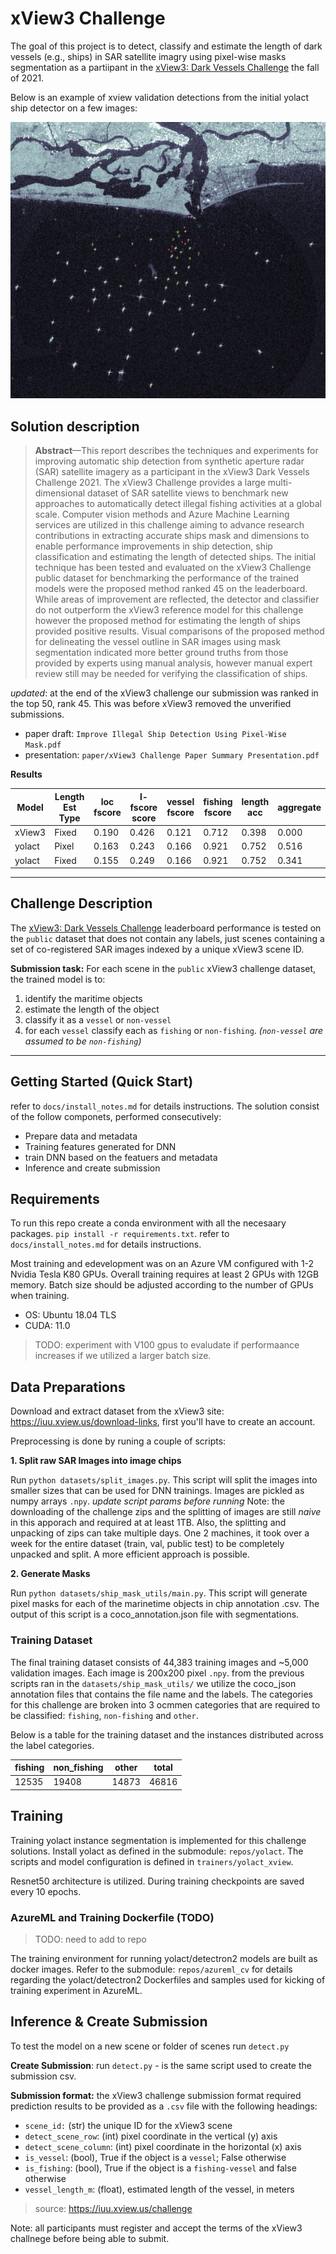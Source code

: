 # xView3 Challenge

The goal of this project is to detect, classify and estimate the length of dark vessels (e.g., ships) in SAR satellite imagry using pixel-wise masks segmentation as a partiipant in the [xView3: Dark Vessels Challenge](https://iuu.xview.us/challenge) the fall of 2021.

Below is an example of xview validation detections from the initial yolact ship detector on a few images:

<img src=docs/media/inference_590dd08f71056cacv_6_4.png>

## Solution description

> __Abstract__—This report describes the techniques and experiments for improving automatic ship detection from synthetic aperture radar (SAR) satellite imagery as a participant in the xView3 Dark Vessels Challenge 2021. The xView3 Challenge provides a large multi-dimensional dataset of SAR satellite views to benchmark new approaches to automatically detect illegal fishing activities at a global scale. Computer vision methods and Azure Machine Learning services are utilized in this challenge aiming to advance research contributions in extracting accurate ships mask and dimensions to enable performance improvements in ship detection, ship classification and estimating the length of detected ships. The initial technique has been tested and evaluated on the xView3 Challenge public dataset for benchmarking the performance of the trained models were the proposed method ranked 45 on the leaderboard. While areas of improvement are reflected, the detector and classifier do not outperform the xView3 reference model for this challenge however the proposed method for estimating the length of ships provided positive results. Visual comparisons of the proposed method for delineating the vessel outline in SAR images using mask segmentation indicated more better ground truths from those provided by experts using manual analysis, however manual expert review still may be needed for verifying the classification of ships. 

_updated_: at the end of the xView3 challenge our submission was ranked in the top 50, rank 45. This was before xView3 removed the unverified submissions.

* paper draft: `Improve Illegal Ship Detection Using Pixel-Wise Mask.pdf`
* presentation: `paper/xView3 Challenge Paper Summary Presentation.pdf`

__Results__

| Model  | Length<br>Est Type | loc<br>fscore | l-fscore<br>score | vessel<br>fscore | fishing<br>fscore | length<br>acc | aggregate |
|--------|--------------------|---------------|-------------------|------------------|-------------------|---------------|-----------|
| xView3 | Fixed              |     0.190     |       0.426       |       0.121      |       0.712       |     0.398     |   0.000   |
| yolact | Pixel              |     0.163     |       0.243       |       0.166      |       0.921       |     0.752     |   0.516   |
| yolact | Fixed              |     0.155     |       0.249       |       0.166      |       0.921       |     0.752     |   0.341   |

--------

## Challenge Description

The [xView3: Dark Vessels Challenge](https://iuu.xview.us/challenge) leaderboard performance is tested on the `public` dataset that does not contain any labels, just scenes containing a set of co-registered SAR images indexed by a unique xView3 scene ID.  

__Submission task:__ For each scene in the `public` xView3 challenge dataset, the trained model is to:
1. identify the maritime objects
2. estimate the length of the object
3. classify it as a `vessel` or `non-vessel`
4. for each `vessel` classify each as `fishing` or `non-fishing`. _(`non-vessel` are assumed to be `non-fishing`)_


-----------
## Getting Started (Quick Start)

refer to `docs/install_notes.md` for details instructions. 
The solution consist of the follow componets, performed consecutively:
* Prepare data and metadata
* Training features generated for DNN
* train DNN based on the featuers and metadata
* Inference and create submission

## Requirements

To run this repo create a conda environment with all the necesaary packages. `pip install -r requirements.txt`. refer to `docs/install_notes.md` for details instructions. 

Most training and edevelopment was on an Azure VM configured with 1-2 Nvidia Tesla K80 GPUs. Overall training requires at least 2 GPUs with 12GB memory. Batch size should be adjusted according to the number of GPUs when training. 
* OS: Ubuntu 18.04 TLS
* CUDA: 11.0

> TODO: experiment with V100 gpus to evaludate if performaance increases if we utilized a larger batch size.

## Data Preparations

Download and extract dataset from the xView3 site: https://iuu.xview.us/download-links, first you'll have to create an account. 

Preprocessing is done by runing a couple of scripts: 

__1. Split raw SAR Images into image chips__

Run `python datasets/split_images.py`. This script will split the images into smaller sizes that can be used for DNN trainings. Images are pickled as numpy arrays `.npy`. _update script params before running_
Note: the downloading of the challenge zips and the splitting of images are still _naive_ in this apporach and required at at least 1TB. Also, the splitting and unpacking of zips can take multiple days. One 2 machines, it took over a week for the entire dataset (train, val, public test) to be completely unpacked and split. A more efficient approach is possible. 

__2. Generate Masks__

Run `python datasets/ship_mask_utils/main.py`. This script will generate pixel masks for each of the marinetime objects in chip annotation .csv. The output of this script is a coco_annotation.json file with segmentations. 

### Training Dataset 

The final training dataset consists of 44,383 training images and ~5,000 validation images. Each image is 200x200 pixel `.npy`. from the previous scripts ran in the `datasets/ship_mask_utils/` we utilize the coco_json annotation files that contains the file name and the labels. The categories for this challenge are broken into 3 ocmmen categories that are required to be classified: `fishing`, `non-fishing` and `other`. 

Below is a table for the training dataset and the instances distributed across the label categories. 

| fishing | non_fishing | other | total |
|---------|-------------|-------|-------|
| 12535   | 19408       | 14873 | 46816 |



## Training

Training yolact instance segmentation is implemented for this challenge solutions. Install yolact as defined in the submodule: `repos/yolact`. The scripts and model configuration is defined in `trainers/yolact_xview`.

Resnet50 architecture is utilized. During training checkpoints are saved every 10 epochs.

### AzureML and Training Dockerfile (TODO)

> TODO: need to add to repo

The training environment for running yolact/detectron2 models are built as docker images. Refer to the submodule: `repos/azureml_cv` for details regarding the yolact/detectron2 Dockerfiles and samples used for kicking of training experiment in AzureML.



## Inference & Create Submission

To test the model on a new scene or folder of scenes run `detect.py`

__Create Submission__: run `detect.py` - is the same script used to create the submission csv. 

__Submission format:__ the xView3 challenge submission format required prediction results to be provided as a `.csv` file with the following headings:
* `scene_id:` (str) the unique ID for the xView3 scene
* `detect_scene_row`: (int) pixel coordinate in the vertical (y) axis
* `detect_scene_column`: (int) pixel coordinate in the horizontal (x) axis
* `is_vessel`: (bool), True if the object is a `vessel`; False otherwise
* `is_fishing`: (bool), True if the object is a `fishing-vessel` and false otherwise
* `vessel_length_m`: (float), estimated length of the vessel, in meters

> source: https://iuu.xview.us/challenge

Note: all participants must register and accept the terms of the xView3 challnege before being able to submit. 


